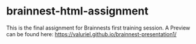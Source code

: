 # brainnest-html-assignment
This is the final assignment for Brainnests first training session.
A Preview can be found here: https://valuriel.github.io/brainnest-presentation1/
